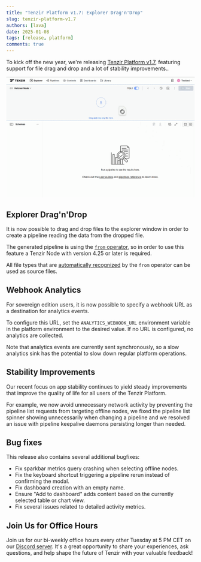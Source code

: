 ```yaml
---
title: "Tenzir Platform v1.7: Explorer Drag'n'Drop"
slug: tenzir-platform-v1.7
authors: [lava]
date: 2025-01-08
tags: [release, platform]
comments: true
---
```


To kick off the new year, we're releasing [Tenzir Platform v1.7][github-release], featuring support for file drag and drop and a lot
of stability improvements..

![Tenzir Platform v1.7](tenzir-platform-v1.7.png)

[github-release]: https://github.com/tenzir/platform/releases/tag/v1.7.0

<!-- truncate -->

## Explorer Drag'n'Drop

It is now possible to drag and drop files to the explorer
window in order to create a pipeline reading the data from
the dropped file.

The generated pipeline is using the
[`from` operator](/next/tql2/operators/from), so in order
to use this feature a Tenzir Node with version 4.25 or
later is required.

All file types that are
[automatically recognized](/next/tql2/operators/from#file-extensions) by the
`from` operator can be used as source files.

## Webhook Analytics

For sovereign edition users, it is now possible to specify a webhook URL
as a destination for analytics events.

To configure this URL, set the `ANALYTICS_WEBHOOK_URL` environment variable
in the platform environment to the desired value. If no URL is configured,
no analytics are collected.

Note that analytics events are currently sent synchronously, so a slow
analytics sink has the potential to slow down regular platform operations.

## Stability Improvements

Our recent focus on app stability continues to yield steady
improvements that improve the quality of life for all users of the
Tenzir Platform.

For example, we now avoid unnecessary network activity by preventing
the pipeline list requests from targeting offline nodes, we fixed the
pipeline list spinner showing unnecessarily when changing a pipeline
and we resolved an issue with pipeline keepalive daemons persisting longer than needed.

## Bug fixes

This release also contains several additional bugfixes:

- Fix sparkbar metrics query crashing when selecting offline nodes.
- Fix the keyboard shortcut triggering a pipeline rerun instead of confirming the modal.
- Fix dashboard creation with an empty name.
- Ensure "Add to dashboard" adds content based on the currently selected table or chart view.
- Fix several issues related to detailed activity metrics.

## Join Us for Office Hours

Join us for our bi-weekly office hours every other Tuesday at 5 PM CET on our
[Discord server][discord]. It's a great opportunity to share your experiences,
ask questions, and help shape the future of Tenzir with your valuable feedback!

[discord]: /discord
